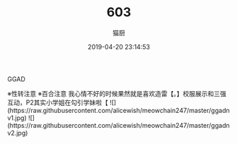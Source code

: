 ﻿---
layout: post
title: 603
date: 2019-04-20 23:14:53
updated: 2019-04-20 23:14:53
comments: true
categories: [Photo]
tags: [ggad, 格邓, 神奇动物在哪里]
author: "猫厨"
description: ""
toc: true
---

<p>GGAD</p> 
※性转注意
※百合注意
我心情不好的时候果然就是喜欢造雷【。】校服展示和三强互动，P2其实小学姐在勾引学妹啦【 
![](https://raw.githubusercontent.com/alicewish/meowchain247/master/ggadnv1.jpg)
![](https://raw.githubusercontent.com/alicewish/meowchain247/master/ggadnv2.jpg)


